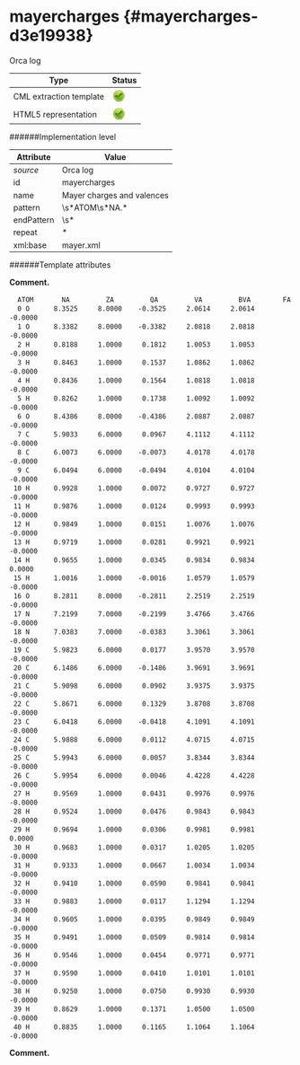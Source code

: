 # mayercharges {#mayercharges-d3e19938}

Orca log

| Type                                                                                                                                                | Status                                                                                                                                              |
|----|----|
| CML extraction template                                                                                                                             | ![](/imgs/Total.png)                                                                                                                                |
| HTML5 representation                                                                                                                                | ![](/imgs/Total.png)                                                                                                                                |

######Implementation level

| Attribute                                                                                                                                           | Value                                                                                                                                               |
|----|----|
| *source*                                                                                                                                            | Orca log                                                                                                                                            |
| id                                                                                                                                                  | mayercharges                                                                                                                                        |
| name                                                                                                                                                | Mayer charges and valences                                                                                                                          |
| pattern                                                                                                                                             | \\s\*ATOM\\s\*NA.\*                                                                                                                                 |
| endPattern                                                                                                                                          | \\s\*                                                                                                                                               |
| repeat                                                                                                                                              | \*                                                                                                                                                  |
| xml:base                                                                                                                                            | mayer.xml                                                                                                                                           |

######Template attributes

**Comment.**

      ATOM       NA         ZA         QA         VA         BVA        FA
      0 O      8.3525     8.0000    -0.3525     2.0614     2.0614    -0.0000
      1 O      8.3382     8.0000    -0.3382     2.0818     2.0818    -0.0000
      2 H      0.8188     1.0000     0.1812     1.0053     1.0053    -0.0000
      3 H      0.8463     1.0000     0.1537     1.0862     1.0862    -0.0000
      4 H      0.8436     1.0000     0.1564     1.0818     1.0818    -0.0000
      5 H      0.8262     1.0000     0.1738     1.0092     1.0092    -0.0000
      6 O      8.4386     8.0000    -0.4386     2.0887     2.0887    -0.0000
      7 C      5.9033     6.0000     0.0967     4.1112     4.1112    -0.0000
      8 C      6.0073     6.0000    -0.0073     4.0178     4.0178    -0.0000
      9 C      6.0494     6.0000    -0.0494     4.0104     4.0104    -0.0000
     10 H      0.9928     1.0000     0.0072     0.9727     0.9727    -0.0000
     11 H      0.9876     1.0000     0.0124     0.9993     0.9993    -0.0000
     12 H      0.9849     1.0000     0.0151     1.0076     1.0076    -0.0000
     13 H      0.9719     1.0000     0.0281     0.9921     0.9921    -0.0000
     14 H      0.9655     1.0000     0.0345     0.9834     0.9834     0.0000
     15 H      1.0016     1.0000    -0.0016     1.0579     1.0579    -0.0000
     16 O      8.2811     8.0000    -0.2811     2.2519     2.2519    -0.0000
     17 N      7.2199     7.0000    -0.2199     3.4766     3.4766    -0.0000
     18 N      7.0383     7.0000    -0.0383     3.3061     3.3061    -0.0000
     19 C      5.9823     6.0000     0.0177     3.9570     3.9570    -0.0000
     20 C      6.1486     6.0000    -0.1486     3.9691     3.9691    -0.0000
     21 C      5.9098     6.0000     0.0902     3.9375     3.9375    -0.0000
     22 C      5.8671     6.0000     0.1329     3.8708     3.8708    -0.0000
     23 C      6.0418     6.0000    -0.0418     4.1091     4.1091    -0.0000
     24 C      5.9888     6.0000     0.0112     4.0715     4.0715    -0.0000
     25 C      5.9943     6.0000     0.0057     3.8344     3.8344    -0.0000
     26 C      5.9954     6.0000     0.0046     4.4228     4.4228    -0.0000
     27 H      0.9569     1.0000     0.0431     0.9976     0.9976    -0.0000
     28 H      0.9524     1.0000     0.0476     0.9843     0.9843    -0.0000
     29 H      0.9694     1.0000     0.0306     0.9981     0.9981     0.0000
     30 H      0.9683     1.0000     0.0317     1.0205     1.0205    -0.0000
     31 H      0.9333     1.0000     0.0667     1.0034     1.0034    -0.0000
     32 H      0.9410     1.0000     0.0590     0.9841     0.9841    -0.0000
     33 H      0.9883     1.0000     0.0117     1.1294     1.1294    -0.0000
     34 H      0.9605     1.0000     0.0395     0.9849     0.9849    -0.0000
     35 H      0.9491     1.0000     0.0509     0.9814     0.9814    -0.0000
     36 H      0.9546     1.0000     0.0454     0.9771     0.9771    -0.0000
     37 H      0.9590     1.0000     0.0410     1.0101     1.0101    -0.0000
     38 H      0.9250     1.0000     0.0750     0.9930     0.9930    -0.0000
     39 H      0.8629     1.0000     0.1371     1.0500     1.0500    -0.0000
     40 H      0.8835     1.0000     0.1165     1.1064     1.1064    -0.0000

        

**Comment.**



